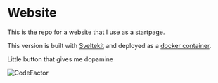 # Website

This is the repo for a website that I use as a startpage.

This version is built with [Sveltekit](https://kit.svelte.dev/) and deployed as a [docker container](https://hub.docker.com/r/dellhplaptop/my-startpage).

Little button that gives me dopamine

![CodeFactor](https://www.codefactor.io/repository/github/leeper50/startpage/badge)
